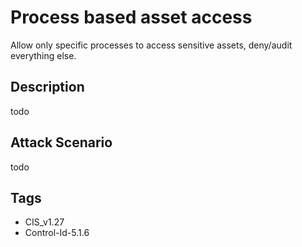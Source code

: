 # Process based asset access
Allow only specific processes to access sensitive assets, deny/audit everything else.

## Description
todo

## Attack Scenario
todo

## Tags
- CIS_v1.27
- Control-Id-5.1.6







